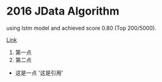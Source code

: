 # 2016 JData Algorithm

using lstm model and achieved score 0.80 (Top 200/5000).

[Link](http://www.datafountain.cn/projects/jdata/)

1. 第一点
2. 第二点
- 这是一点
'这是引用'
